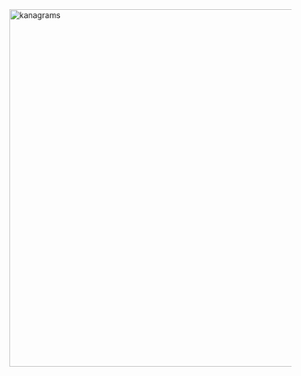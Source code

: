 <img width="639" alt="kanagrams" src="https://user-images.githubusercontent.com/41021436/218179673-adc37b68-661c-432b-89ec-90b6366305bd.png?raw=true">
